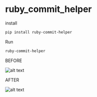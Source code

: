 # ruby_commit_helper

install
```bash
pip install ruby-commit-helper
```

Run
```bash
ruby-commit-helper
```

BEFORE

![alt text](image-1.png)

AFTER

![alt text](image.png)